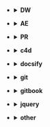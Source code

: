 - <details><summary><b>DW</b></summary>

  - [私房库](html\html-私房库.md)
  - [知识集](html\html-知识集.md)
  - [其他](html\html-其它.md)

</details>

- <details><summary><b>AE</b></summary>

  - [快捷键](#/)
  - [小视频模板](ae\ae-小视频模板.html)

</details>

- <details><summary><b>PR</b></summary>

  - [pr](#/)

</details>
 
- <details><summary><b>c4d</b></summary>

  - [其它](c4d\c4d-其它.md)

</details>

- <details><summary><b>docsify</b></summary>

  - [配置](docsify\other\docs-配置.md)
  - [快捷键及命令](docsify\docs-快捷键及命令.md)
  - [其它](docsify\other\docs-其它.md)

</details> 

- <details><summary><b>git</b></summary>

  - [常用命令](git\git-常用命令.md)

</details>

- <details><summary><b>gitbook</b></summary>

  - [安装及套件](gitbook\gitbook-安装及套件.md)

</details>

- <details><summary><b>jquery</b></summary>

  - [黑马程序](jquery\jq-黑马教程.md)

</details>

- <details><summary><b>other</b></summary>

   - [vscode插件及快捷键](other\vs_code插件及快捷键.md)
   - [其它](other\other.md)

</details>







